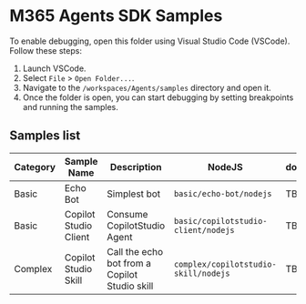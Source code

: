 # M365 Agents SDK Samples

To enable debugging, open this folder using Visual Studio Code (VSCode). Follow these steps:

1. Launch VSCode.
2. Select `File` > `Open Folder...`.
3. Navigate to the `/workspaces/Agents/samples` directory and open it.
4. Once the folder is open, you can start debugging by setting breakpoints and running the samples.

## Samples list

|Category | Sample Name | Description | NodeJS | dotnet | python |
|---------|-------------|-------------|--------|--------|--------|
| Basic   | Echo Bot | Simplest bot | `basic/echo-bot/nodejs` | TBD | TBD |
| Basic   | Copilot Studio Client | Consume CopilotStudio Agent | `basic/copilotstudio-client/nodejs` | TBD | TBD |
| Complex | Copilot Studio Skill | Call the echo bot from a Copilot Studio skill | `complex/copilotstudio-skill/nodejs` | TBD | TBD |
